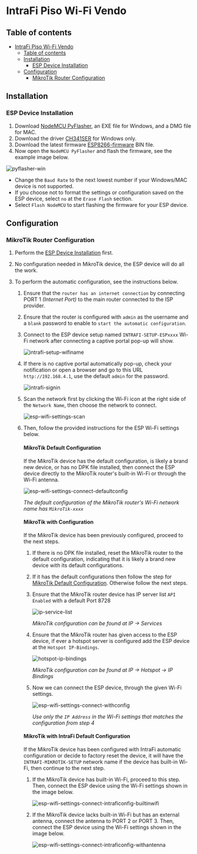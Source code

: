 # IntraFi Piso Wi-Fi Vendo

## Table of contents

- [IntraFi Piso Wi-Fi Vendo](#intrafi-piso-wi-fi-vendo)
  - [Table of contents](#table-of-contents)
  - [Installation](#installation)
    - [ESP Device Installation](#esp-device-installation)
  - [Configuration](#configuration)
    - [MikroTik Router Configuration](#mikrotik-router-configuration)

## Installation

### ESP Device Installation

1. Download [NodeMCU PyFlasher](https://github.com/marcelstoer/nodemcu-pyflasher/releases), an EXE file for Windows, and a DMG file for MAC.
2. Download the driver [CH341SER](https://learn.sparkfun.com/tutorials/how-to-install-ch340-drivers/windows-710) for Windows only.
3. Download the latest firmware [ESP8266-firmware](https://github.com/IntraFi/PisoWiFiVendo/releases) BIN file.
4. Now open the `NodeMCU PyFlasher` and flash the firmware, see the example image below.

![pyflasher-win](https://github.com/IntraFi/PisoWiFiVendo/blob/main/docs/img/pyflasher-win.png?raw=true)

- Change the `Baud Rate` to the next lowest number if your Windows/MAC device is not supported.
- If you choose not to format the settings or configuration saved on the ESP device, select `no` at the `Erase Flash` section.
- Select `Flash NodeMCU` to start flashing the firmware for your ESP device.

## Configuration

### MikroTik Router Configuration

1.  Perform the [ESP Device Installation](#esp-device-installation) first.
2.  No configuration needed in MikroTik device, the ESP device will do all the work.
3.  To perform the automatic configuration, see the instructions below.

    1.  Ensure that the `router has an internet connection` by connecting PORT 1 _(Internet Port)_ to the main router connected to the ISP provider.
    2.  Ensure that the router is configured with `admin` as the username and a `blank` password to enable to `start the automatic configuration`.
    3.  Connect to the ESP device setup named `INTRAFI-SETUP-ESPxxxx` Wi-Fi network after connecting a captive portal pop-up will show.

        ![intrafi-setup-wifiname](https://github.com/IntraFi/PisoWiFiVendo/blob/main/docs/img/intrafi-setup-wifiname.png?raw=true)

    4.  If there is no captive portal automatically pop-up, check your notification or open a browser and go to this URL `http://192.168.4.1`, use the default `admin` for the password.

        ![intrafi-signin](https://github.com/IntraFi/PisoWiFiVendo/blob/main/docs/img/intrafi-signin.png?raw=true)

    5.  Scan the network first by clicking the Wi-Fi icon at the right side of the `Network Name`, then choose the network to connect.

        ![esp-wifi-settings-scan](https://github.com/IntraFi/PisoWiFiVendo/blob/main/docs/img/esp-wifi-settings-scan.png?raw=true)

    6.  Then, follow the provided instructions for the ESP Wi-Fi settings below.

        #### MikroTik Default Configuration

        If the MikroTik device has the default configuration, is likely a brand new device, or has no DPK file installed, then connect the ESP device directly to the MikroTik router's built-in Wi-Fi or through the Wi-Fi antenna.

        ![esp-wifi-settings-connect-defaultconfig](https://github.com/IntraFi/PisoWiFiVendo/blob/main/docs/img/esp-wifi-settings-connect-defaultconfig.png?raw=true)

        _The default configuration of the MikroTik router's Wi-Fi network name has `MikroTik-xxxx`_

        #### MikroTik with Configuration

        If the MikroTik device has been previously configured, proceed to the next steps.

        1.  If there is no DPK file installed, reset the MikroTik router to the default configuration, indicating that it is likely a brand new device with its default configurations.
        2.  If it has the default configurations then follow the step for [MikroTik Default Configuration](#mikrotik-default-configuration). Otherwise follow the next steps.
        3.  Ensure that the MikroTik router device has IP server list `API Enabled` with a default Port 8728

            ![ip-service-list](https://github.com/IntraFi/PisoWiFiVendo/blob/main/docs/img/ip-service-list.png?raw=true)

            _MikroTik configuration can be found at IP -> Services_

        4.  Ensure that the MikroTik router has given access to the ESP device, if ever a hotspot server is configured add the ESP device at the `Hotspot IP-Bindings`.

            ![hotspot-ip-bindings](https://github.com/IntraFi/PisoWiFiVendo/blob/main/docs/img/hotspot-ip-bindings.png?raw=true)

            _MikroTik configuration can be found at IP -> Hotspot -> IP Bindings_

        5.  Now we can connect the ESP device, through the given Wi-Fi settings.

            ![esp-wifi-settings-connect-withconfig](https://github.com/IntraFi/PisoWiFiVendo/blob/main/docs/img/esp-wifi-settings-connect-withconfig.png?raw=true)

            _Use only the `IP Address` in the Wi-Fi settings that matches the configuration from step 4_

        #### MikroTik with IntraFi Default Configuration

        If the MikroTik device has been configured with IntraFi automatic configuration or decide to factory reset the device, it will have the `INTRAFI-MIKROTIK-SETUP` network name if the device has built-in Wi-Fi, then continue to the next step.

        1.  If the MikroTik device has built-in Wi-Fi, proceed to this step. Then, connect the ESP device using the Wi-Fi settings shown in the image below.

            ![esp-wifi-settings-connect-intraficonfig-builtinwifi](https://github.com/IntraFi/PisoWiFiVendo/blob/main/docs/img/esp-wifi-settings-connect-intraficonfig-builtinwifi.png?raw=true)

        2.  If the MikroTik device lacks built-in Wi-Fi but has an external antenna, connect the antenna to PORT 2 or PORT 3. Then, connect the ESP device using the Wi-Fi settings shown in the image below.

            ![esp-wifi-settings-connect-intraficonfig-withantenna](https://github.com/IntraFi/PisoWiFiVendo/blob/main/docs/img/esp-wifi-settings-connect-intraficonfig-withantenna.png?raw=true)
